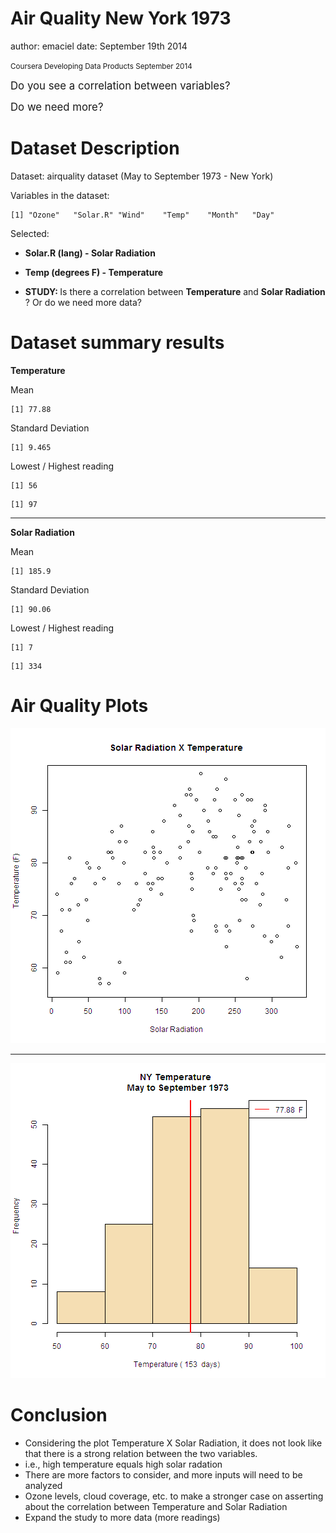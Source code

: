 Air Quality New York 1973
========================================================
author: emaciel
date: September 19th 2014

<small>
Coursera Developing Data Products
September 2014
</small>

<big>Do you see a correlation between variables? 

Do we need more?</big>

Dataset Description
========================================================

Dataset: airquality dataset (May to September 1973 - New York)

Variables in the dataset:

```
[1] "Ozone"   "Solar.R" "Wind"    "Temp"    "Month"   "Day"    
```
Selected:
- <strong>Solar.R (lang) - Solar Radiation</strong>
- <strong>Temp (degrees F) - Temperature</strong>

- <strong>STUDY: </strong>Is there a correlation between <strong>Temperature</strong> and <strong>Solar Radiation</strong> ? Or do we need more data?



Dataset summary results
========================================================

<strong>Temperature</strong>

Mean

```
[1] 77.88
```
Standard Deviation

```
[1] 9.465
```
Lowest / Highest reading

```
[1] 56
```

```
[1] 97
```
***

<strong>Solar Radiation</strong>

Mean

```
[1] 185.9
```
Standard Deviation

```
[1] 90.06
```
Lowest / Highest reading

```
[1] 7
```

```
[1] 334
```


Air Quality Plots
========================================================

![plot of chunk unnamed-chunk-8](airquality-figure/unnamed-chunk-8.png) 

***

![plot of chunk unnamed-chunk-9](airquality-figure/unnamed-chunk-9.png) 


Conclusion
========================================================

- Considering the plot Temperature X Solar Radiation, it does not look like that there is a strong relation between the two variables.
- i.e., high temperature equals high solar radation
- There are more factors to consider, and more inputs will need to be analyzed
- Ozone levels, cloud coverage, etc. to make a stronger case on asserting about the correlation between Temperature and Solar Radiation
- Expand the study to more data (more readings)
